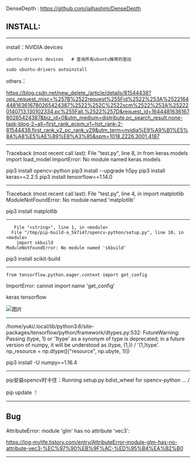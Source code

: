 DenseDepth : https://github.com/ialhashim/DenseDepth

## INSTALL:

---

install：NVIDIA devices 

```
ubuntu-drivers devices   # 查询所有ubuntu推荐的驱动

sudo ubuntu-drivers autoinstall
```

 others：
 
https://blog.csdn.net/new_delete_/article/details/81544438?ops_request_misc=%257B%2522request%255Fid%2522%253A%2522164448163616780265424387%2522%252C%2522scm%2522%253A%252220140713.130102334.pc%255Fall.%2522%257D&request_id=164448163616780265424387&biz_id=0&utm_medium=distribute.pc_search_result.none-task-blog-2~all~first_rank_ecpm_v1~hot_rank-2-81544438.first_rank_v2_pc_rank_v29&utm_term=nvidia%E9%A9%B1%E5%8A%A8%E5%AE%89%E8%A3%85&spm=1018.2226.3001.4187

--- 
Traceback (most recent call last):
  File "test.py", line 8, in <module>
    from keras.models import load_model
ImportError: No module named keras.models

 pip3 install opencv-python
 pip3 install --upgrade h5py
 pip3 install keras==2.2.5
 pip3 install tensorflow==1.14.0
 
---
 
 Traceback (most recent call last):
  File "test.py", line 4, in <module>
    import matplotlib
ModuleNotFoundError: No module named 'matplotlib'

pip3 install matplotlib
 
 ----
 
       File "<string>", line 1, in <module>
      File "/tmp/pip-build-a_5k7i47/opencv-python/setup.py", line 10, in <module>
        import skbuild
    ModuleNotFoundError: No module named 'skbuild'
    
pip3 install scikit-build

 
 ----
 
    from tensorflow.python.eager.context import get_config
ImportError: cannot import name 'get_config'
 
 keras tensorflow
 
![图片](https://user-images.githubusercontent.com/68007558/153374359-de4cf57c-34a0-4e89-bca5-c239f1725ea5.png)

 
 ----
 
 /home/yuki/.local/lib/python3.6/site-packages/tensorflow/python/framework/dtypes.py:532: FutureWarning: Passing (type, 1) or '1type' as a synonym of type is deprecated; in a future version of numpy, it will be understood as (type, (1,)) / '(1,)type'.
  np_resource = np.dtype([("resource", np.ubyte, 1)])

 
 
 pip3 install -U numpy==1.16.4

 ----
 pip安装opencv时卡住：Running setup.py bdist_wheel for opencv-python … /
 
 
 pip update ！
 
 -------
## Bug

AttributeError: module 'glm' has no attribute 'vec3':

https://log-mylife.tistory.com/entry/AttributeError-module-glm-has-no-attribute-vec3-%EC%97%90%EB%9F%AC-%ED%95%B4%EA%B2%B0

--- 
